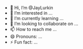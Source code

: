 - 👋 Hi, I’m @JayLurkin
- 👀 I’m interested in ...
- 🌱 I’m currently learning ...
- 💞️ I’m looking to collaborate on ...
- 📫 How to reach me ...
- 😄 Pronouns: ...
- ⚡ Fun fact: ...

<!---
JayLurkin/JayLurkin is a ✨ special ✨ repository because its `README.md` (this file) appears on your GitHub profile.
You can click the Preview link to take a look at your changes.
--->
